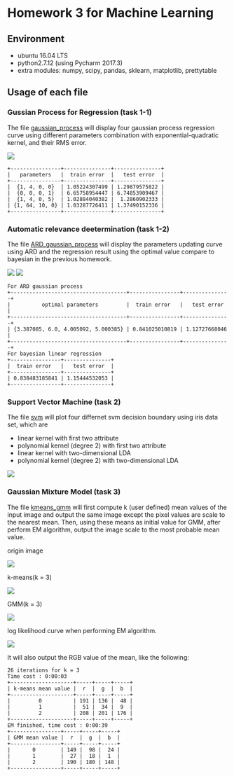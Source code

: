 # Homework 3 for Machine Learning

## Environment

* ubuntu 16.04 LTS
* python2.7.12 (using Pycharm 2017.3)
* extra modules: numpy, scipy, pandas, sklearn, matplotlib, prettytable

## Usage of each file

### Gussian Process for Regression (task 1-1)

The file [gaussian_process](gaussian_process.py) will display four gaussian process regression curve 
using different parameters combination with exponential-quadratic kernel, and their RMS error.

![](images/GP.png)

```
+----------------+---------------+---------------+
|   parameters   |  train error  |   test error  |
+----------------+---------------+---------------+
|  {1, 4, 0, 0}  | 1.05224307499 | 1.29879575822 |
|  {0, 0, 0, 1}  | 6.65758954447 | 6.74853909467 |
|  {1, 4, 0, 5}  | 1.02884040382 |  1.2860902333 |
| {1, 64, 10, 0} | 1.03287726411 | 1.37490152336 |
+----------------+---------------+---------------+
```

### Automatic relevance deetermination (task 1-2)

The file [ARD_gaussian_process](ARD_gaussian_process.py) will display the parameters updating curve using ARD 
and the regression result using the optimal value compare to bayesian in the previous homework.

![](images/parameters.png)
![](images/compare.png)

```
For ARD gaussian process
+-------------------------------------+----------------+---------------+
|          optimal parameters         |  train error   |   test error  |
+-------------------------------------+----------------+---------------+
| {3.387085, 6.0, 4.005092, 5.000385} | 0.841025010819 | 1.12727668046 |
+-------------------------------------+----------------+---------------+
For bayesian linear regression
+----------------+---------------+
|  train error   |   test error  |
+----------------+---------------+
| 0.838483185841 | 1.15444532053 |
+----------------+---------------+
```

### Support Vector Machine (task 2)

The file [svm](svm.py) will plot four differnet svm decision boundary using iris data set, which are

* linear kernel with first two attribute
* polynomial kernel (degree 2) with first two attribute
* linear kernel with two-dimensional LDA
* polynomial kernel (degree 2) with two-dimensional LDA

![](images/svm.png)

### Gaussian Mixture Model (task 3)

The file [kmeans_gmm](k-means_GMM.py) will first compute k (user defined) mean values of the input image 
and output the same image except the pixel values are scale to the nearest mean. 
Then, using these means as initial value for GMM, after perform EM algorithm, output the image 
scale to the most probable mean value.

origin image

![](Dataset/Problem3/hw3_img.jpg)

k-means(k = 3)

![](images/k-means_3.png)

GMM(k = 3)

![](images/GMM_3.png)

log likelihood curve when performing EM algorithm.

![](images/gmm_3_log.png)

It will also output the RGB value of the mean, like the following:

```
26 iterations for k = 3
Time cost : 0:00:03
+--------------------+-----+-----+-----+
| k-means mean value |  r  |  g  |  b  |
+--------------------+-----+-----+-----+
|         0          | 191 | 136 |  48 |
|         1          |  51 |  34 |  9  |
|         2          | 208 | 201 | 176 |
+--------------------+-----+-----+-----+
EM finished, time cost : 0:00:39
+----------------+-----+-----+-----+
| GMM mean value |  r  |  g  |  b  |
+----------------+-----+-----+-----+
|       0        | 149 |  98 |  24 |
|       1        |  27 |  18 |  1  |
|       2        | 190 | 180 | 148 |
+----------------+-----+-----+-----+
```
